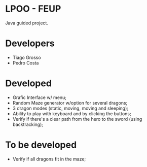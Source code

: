 # LPOO - FEUP

Java guided project.

# Developers
- Tiago Grosso
- Pedro Costa

# Developed
- Grafic Interface w/ menu;
- Random Maze generator w/option for several dragons;
- 3 dragon modes (static, moving, moving and sleeping);
- Ability to play with keyboard and by clicking the buttons;
- Verify if there's a clear path from the hero to the sword (using backtracking);
# To be developed
- Verify if all dragons fit in the maze;

